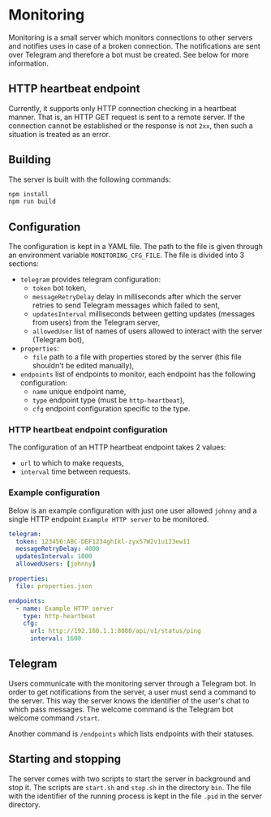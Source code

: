 # Monitoring

Monitoring is a small server which monitors connections to other servers and notifies uses in case of a broken connection. The notifications are sent over Telegram and therefore a bot must be created. See below for more information.

## HTTP heartbeat endpoint

Currently, it supports only HTTP connection checking in a heartbeat manner. That is, an HTTP GET request is sent to a remote server. If the connection cannot be established or the response is not `2xx`, then such a situation is treated as an error.

## Building

The server is built with the following commands:

```bash
npm install
npm run build
```

## Configuration

The configuration is kept in a YAML file. The path to the file is given through an environment variable `MONITORING_CFG_FILE`. The file is divided into 3 sections:
- `telegram` provides telegram configuration:
  - `token` bot token,
  - `messageRetryDelay` delay in milliseconds after which the server retries to send Telegram messages which failed to sent,
  - `updatesInterval` milliseconds between getting updates (messages from users) from the Telegram server,
  - `allowedUser` list of names of users allowed to interact with the server (Telegram bot),
- `properties`:
  - `file` path to a file with properties stored by the server (this file shouldn't be edited manually),
- `endpoints` list of endpoints to monitor, each endpoint has the following configuration:
  - `name` unique endpoint name,
  - `type` endpoint type (must be `http-heartbeat`),
  - `cfg` endpoint configuration specific to the type.

### HTTP heartbeat endpoint configuration

The configuration of an HTTP heartbeat endpoint takes 2 values:
- `url` to which to make requests,
- `interval` time between requests.

### Example configuration

Below is an example configuration with just one user allowed `johnny` and a single HTTP endpoint `Example HTTP server` to be monitored.

```yaml
telegram:
  token: 123456:ABC-DEF1234ghIkl-zyx57W2v1u123ew11
  messageRetryDelay: 4000
  updatesInterval: 1000
  allowedUsers: [johnny]

properties:
  file: properties.json

endpoints:
  - name: Example HTTP server
    type: http-heartbeat
    cfg:
      url: http://192.168.1.1:8080/api/v1/status/ping
      interval: 1600
```

## Telegram

Users communicate with the monitoring server through a Telegram bot. In order to get notifications from the server, a user must send a command to the server. This way the server knows the identifier of the user's chat to which pass messages. The welcome command is the Telegram bot welcome command `/start`.

Another command is `/endpoints` which lists endpoints with their statuses.

## Starting and stopping

The server comes with two scripts to start the server in background and stop it. The scripts are `start.sh` and `stop.sh` in the directory `bin`. The file with the identifier of the running process is kept in the file `.pid` in the server directory.